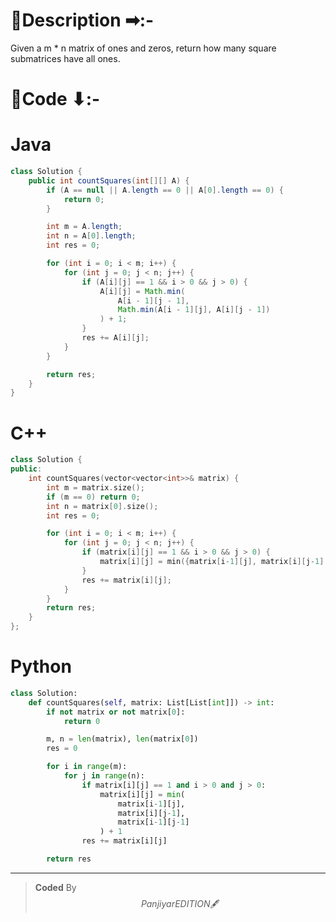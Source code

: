 # 📍Description ➡:-
<!-- Describe your first thoughts on how to solve this problem. -->
Given a m * n matrix of ones and zeros, return how many square submatrices have all ones.


# 📝Code ⬇:-


# Java
```java []
class Solution {
    public int countSquares(int[][] A) {
        if (A == null || A.length == 0 || A[0].length == 0) {
            return 0;
        }

        int m = A.length;
        int n = A[0].length;
        int res = 0;

        for (int i = 0; i < m; i++) {
            for (int j = 0; j < n; j++) {
                if (A[i][j] == 1 && i > 0 && j > 0) {
                    A[i][j] = Math.min(
                        A[i - 1][j - 1],
                        Math.min(A[i - 1][j], A[i][j - 1])
                    ) + 1;
                }
                res += A[i][j];
            }
        }

        return res;
    }
}

```

# C++
``` cpp []
class Solution {
public:
    int countSquares(vector<vector<int>>& matrix) {
        int m = matrix.size();
        if (m == 0) return 0;
        int n = matrix[0].size();
        int res = 0;

        for (int i = 0; i < m; i++) {
            for (int j = 0; j < n; j++) {
                if (matrix[i][j] == 1 && i > 0 && j > 0) {
                    matrix[i][j] = min({matrix[i-1][j], matrix[i][j-1], matrix[i-1][j-1]}) + 1;
                }
                res += matrix[i][j];
            }
        }
        return res;
    }
};
```

# Python
``` python []
class Solution:
    def countSquares(self, matrix: List[List[int]]) -> int:
        if not matrix or not matrix[0]:
            return 0

        m, n = len(matrix), len(matrix[0])
        res = 0

        for i in range(m):
            for j in range(n):
                if matrix[i][j] == 1 and i > 0 and j > 0:
                    matrix[i][j] = min(
                        matrix[i-1][j],
                        matrix[i][j-1],
                        matrix[i-1][j-1]
                    ) + 1
                res += matrix[i][j]

        return res  
```

---

>    **Coded** By $$Panjiyar EDITION 🖋  $$

               
